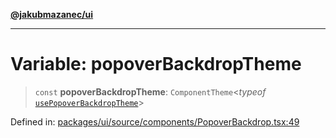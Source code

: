 [**@jakubmazanec/ui**](../README.md)

---

# Variable: popoverBackdropTheme

> `const` **popoverBackdropTheme**: `ComponentTheme`\<_typeof_
> [`usePopoverBackdropTheme`](usePopoverBackdropTheme.md)\>

Defined in:
[packages/ui/source/components/PopoverBackdrop.tsx:49](https://github.com/jakubmazanec/tools/blob/026d472564678641afd0039e9c07d936f221ca46/packages/ui/source/components/PopoverBackdrop.tsx#L49)
